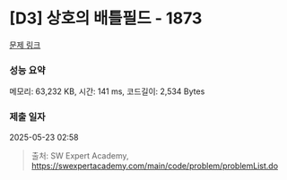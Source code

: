 # [D3] 상호의 배틀필드 - 1873 

[문제 링크](https://swexpertacademy.com/main/code/problem/problemDetail.do?contestProbId=AV5LyE7KD2ADFAXc) 

### 성능 요약

메모리: 63,232 KB, 시간: 141 ms, 코드길이: 2,534 Bytes

### 제출 일자

2025-05-23 02:58



> 출처: SW Expert Academy, https://swexpertacademy.com/main/code/problem/problemList.do
